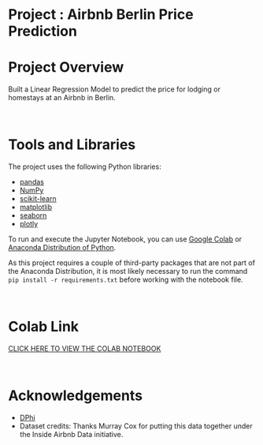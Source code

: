 # Project : Airbnb Berlin Price Prediction

# Project Overview

Built a Linear Regression Model to predict the price for lodging or homestays at an Airbnb in Berlin.

</br>

# Tools and Libraries

The project uses the following Python libraries:

- [pandas](http://pandas.pydata.org/)
- [NumPy](https://numpy.org/)
- [scikit-learn](https://scikit-learn.org/)
- [matplotlib](https://matplotlib.org/)
- [seaborn](https://seaborn.pydata.org/)
- [plotly](https://plotly.com/)

To run and execute the Jupyter Notebook, you can use [Google Colab](https://colab.research.google.com/) or [Anaconda Distribution of Python](https://www.anaconda.com/).

As this project requires a couple of third-party packages that are not part of the Anaconda Distribution, it is most likely necessary to run the command `pip install -r requirements.txt` before working with the notebook file.

</br>

# Colab Link

[CLICK HERE TO VIEW THE COLAB NOTEBOOK](https://colab.research.google.com/drive/1lcvpGrDI8VIsNcqSyo82qVOPMtw7FJTR?usp=sharing)

</br>

# Acknowledgements

- [DPhi](https://dphi.tech/challenges/data-sprint-47-airbnb-berlin-price-prediction/160/overview/about)
- Dataset credits: Thanks Murray Cox for putting this data together under the Inside Airbnb Data initiative.
